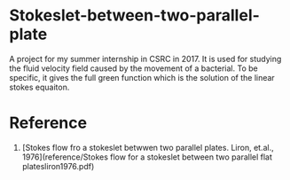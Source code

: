 # Stokeslet-between-two-parallel-plate

A project for my summer internship in CSRC in 2017. It is used for studying the fluid velocity field caused by the movement of a bacterial. To be specific, it gives the full green function which is the solution of the linear stokes equaiton. 

# Reference

1. [Stokes flow fro a stokeslet betwwen two parallel plates. Liron, et.al., 1976](reference/Stokes flow for a stokeslet between two parallel flat platesliron1976.pdf)
